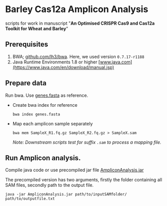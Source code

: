 # Barley Cas12a Amplicon Analysis


scripts for work in manuscript "__An Optimised CRISPR Cas9 and Cas12a Toolkit for Wheat and Barley__"




## Prerequisites

1. BWA; [github.com/lh3/bwa](https://github.com/lh3/bwa). Here, we used version `0.7.17-r1188`
2. Java Runtime Environments 1.8 or higher [www.java.com](https://www.java.com/en/download/manual.jsp)


## Prepare data

Run bwa. Use [genes.fasta](https://github.com/steuernb/Barley_Cas12a_AmpliconAnalysis/blob/main/data/genes.fasta) as reference.
	
* Create bwa index for reference
	
	```
	bwa index genes.fasta
	```
		
* Map each amplicon sample separately
		
	```
	bwa mem SampleX_R1.fq.gz SampleX_R2.fq.gz > SampleX.sam
	```
		
	_Note: Downstream scripts test for suffix `.sam` to process a mapping file._
	
	
## Run Amplicon analysis.

Compile java code or use precompiled jar file [AmpliconAnalysis.jar](https://github.com/steuernb/Barley_Cas12a_AmpliconAnalysis/blob/main/jar/AmpliconAnalysis.jar)

The precompiled version has two arguments, firstly the folder containing all SAM files, secondly path to the output file.

```
java -jar AmpliconAnalysis.jar path/to/inputSAMfolder/ path/to/outputfile.txt
```